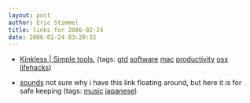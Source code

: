 ```yaml
---
layout: post
author: Eric Stimmel
title: links for 2006-02-24
date: 2006-02-24 03:20:32
--- 
```



* [Kinkless | Simple tools.][]
    (tags: [gtd][] [software][] [mac][] [productivity][] [osx][] [lifehacks][])
* [sounds][]
    not sure why i have this link floating around, but here it is for safe keeping
    (tags: [music][] [japanese][])

  [Kinkless | Simple tools.]: http://kinkless.com/
  [gtd]: http://del.icio.us/estimmel/gtd
  [software]: http://del.icio.us/estimmel/software
  [mac]: http://del.icio.us/estimmel/mac
  [productivity]: http://del.icio.us/estimmel/productivity
  [osx]: http://del.icio.us/estimmel/osx
  [lifehacks]: http://del.icio.us/estimmel/lifehacks
  [sounds]: http://www.polystar.co.jp/takako/sounds/sounds.html
  [music]: http://del.icio.us/estimmel/music
  [japanese]: http://del.icio.us/estimmel/japanese

